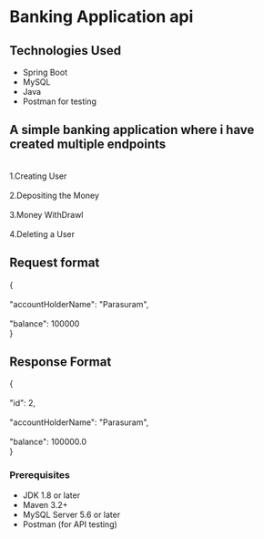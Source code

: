  <h1>Banking Application api</h1>

 ## Technologies Used

- Spring Boot
- MySQL
- Java
- Postman for testing

<h2>A simple banking application where i have created multiple endpoints</h2>

<br>1.Creating User</br>
<br>2.Depositing the Money</br>
<br>3.Money WithDrawl</br>
<br>4.Deleting a User</br>

## Request format

{<br>
    <br>"accountHolderName": "Parasuram",</br>
    <br>"balance": 100000</br>
}

## Response Format 
{<br>
    <br>"id": 2,</br>
    <br>"accountHolderName": "Parasuram",</br>
    <br>"balance": 100000.0</br>
}</br>

### Prerequisites

- JDK 1.8 or later
- Maven 3.2+
- MySQL Server 5.6 or later
- Postman (for API testing)


